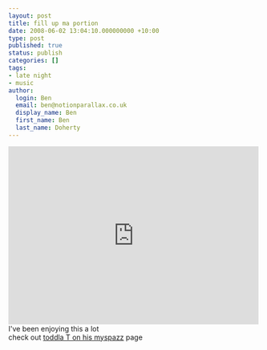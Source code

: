 ```yaml
---
layout: post
title: fill up ma portion
date: 2008-06-02 13:04:10.000000000 +10:00
type: post
published: true
status: publish
categories: []
tags:
- late night
- music
author:
  login: Ben
  email: ben@notionparallax.co.uk
  display_name: Ben
  first_name: Ben
  last_name: Doherty
---
```

<p><embed src="http://www.youtube.com/v/PYYfPS3S438" type="application/x-shockwave-flash" wmode="transparent" width="499" height="355"></embed><br />
I've been enjoying this a lot<br />
check out <a href="http://www.myspace.com/toddlat" target="_blank">toddla T on his myspazz</a> page</p>
